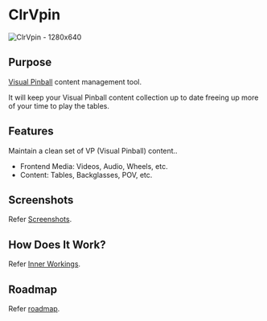 # ClrVpin
![ClrVpin - 1280x640](https://user-images.githubusercontent.com/11408611/117466530-654d2d80-af85-11eb-8493-c49034aa9315.png)

## Purpose
[Visual Pinball](https://github.com/vpinball/vpinball) content management tool.

It will keep your Visual Pinball content collection up to date freeing up more of your time to play the tables.

## Features
Maintain a clean set of VP (Visual Pinball) content..
- Frontend Media: Videos, Audio, Wheels, etc.
- Content: Tables, Backglasses, POV, etc.

## Screenshots
Refer [Screenshots](https://github.com/stojy/ClrVpin/wiki/Screenshots).

## How Does It Work?
Refer [Inner Workings](https://github.com/stojy/ClrVpin/wiki/Inner-Workings).

## Roadmap
Refer [roadmap](https://github.com/stojy/ClrVpin/wiki/Roadmap).
